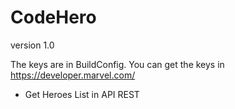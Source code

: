 # CodeHero

version 1.0

The keys are in BuildConfig. 
You can get the keys in https://developer.marvel.com/

- Get Heroes List in API REST 
